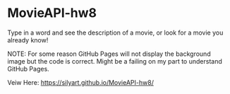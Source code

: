 # MovieAPI-hw8

Type in a word and see the description of a movie, or look for a movie you already know!

NOTE: For some reason GitHub Pages will not display the background image but the code is correct. Might be a failing on my part to understand GitHub Pages.

Veiw Here:  https://silyart.github.io/MovieAPI-hw8/

